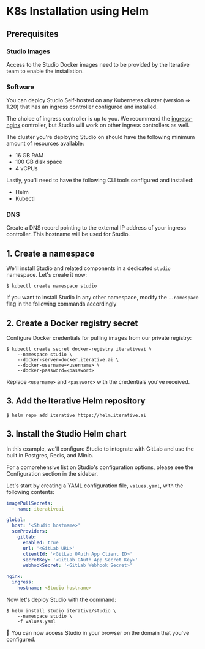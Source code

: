 # K8s Installation using Helm

## Prerequisites

### Studio Images

Access to the Studio Docker images need to be provided by the Iterative team to
enable the installation.

### Software

You can deploy Studio Self-hosted on any Kubernetes cluster (version => 1.20)
that has an ingress controller configured and installed.

The choice of ingress controller is up to you. We recommend the
[ingress-nginx](https://kubernetes.github.io/ingress-nginx/) controller, but
Studio will work on other ingress controllers as well.

The cluster you're deploying Studio on should have the following minimum amount
of resources available:

- 16 GB RAM
- 100 GB disk space
- 4 vCPUs

Lastly, you'll need to have the following CLI tools configured and installed:

- Helm
- Kubectl

### DNS

Create a DNS record pointing to the external IP address of your ingress
controller. This hostname will be used for Studio.

## 1. Create a namespace

We'll install Studio and related components in a dedicated `studio` namespace.
Let's create it now:

```cli
$ kubectl create namespace studio
```

<admon type="tip">

If you want to install Studio in any other namespace, modify the `--namespace`
flag in the following commands accordingly

</admon>

## 2. Create a Docker registry secret

Configure Docker credentials for pulling images from our private registry:

```cli
$ kubectl create secret docker-registry iterativeai \
    --namespace studio \
    --docker-server=docker.iterative.ai \
    --docker-username=<username> \
    --docker-password=<password>
```

Replace `<username>` and `<password>` with the credentials you've received.

## 3. Add the Iterative Helm repository

```cli
$ helm repo add iterative https://helm.iterative.ai
```

## 3. Install the Studio Helm chart

In this example, we'll configure Studio to integrate with GitLab and use the
built in Postgres, Redis, and Minio.

<admon info="tip">

For a comprehensive list on Studio's configuration options, please see the
Configuration section in the sidebar.

</admon>

Let's start by creating a YAML configuration file, `values.yaml`, with the
following contents:

```yaml
imagePullSecrets:
  - name: iterativeai

global:
  host: '<Studio hostname>'
  scmProviders:
    gitlab:
      enabled: true
      url: '<GitLab URL>'
      clientId: '<GitLab OAuth App Client ID>'
      secretKey: '<GitLab OAuth App Secret Key>'
      webhookSecret: '<GitLab Webhook Secret>'

nginx:
  ingress:
    hostname: <Studio hostname>
```

Now let's deploy Studio with the command:

```cli
$ helm install studio iterative/studio \
    --namespace studio \
    -f values.yaml
```

🎉 You can now access Studio in your browser on the domain that you've
configured.
